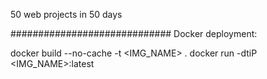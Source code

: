 50 web projects in 50 days




#############################
Docker deployment:

docker build --no-cache -t <IMG_NAME> .
docker run -dtiP <IMG_NAME>:latest

